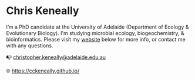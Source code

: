 # Chris Keneally

I’m a PhD candidate at the University of Adelaide (Department of Ecology & Evolutionary Biology). I'm studying microbial ecology, biogeochemistry, & bioinformatics. Please visit my [website](https://cckeneally.github.io/) below for more info, or contact me with any questions.

📭 christopher.keneally@adelaide.edu.au

🌐︎ https://cckeneally.github.io/

